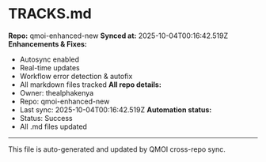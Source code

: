 # TRACKS.md

**Repo:** qmoi-enhanced-new
**Synced at:** 2025-10-04T00:16:42.519Z
**Enhancements & Fixes:**
- Autosync enabled
- Real-time updates
- Workflow error detection & autofix
- All markdown files tracked
**All repo details:**
- Owner: thealphakenya
- Repo: qmoi-enhanced-new
- Last sync: 2025-10-04T00:16:42.519Z
**Automation status:**
- Status: Success
- All .md files updated
---
This file is auto-generated and updated by QMOI cross-repo sync.

